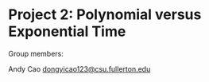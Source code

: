 # Project 2: Polynomial versus Exponential Time

Group members:

Andy Cao dongyicao123@csu.fullerton.edu
